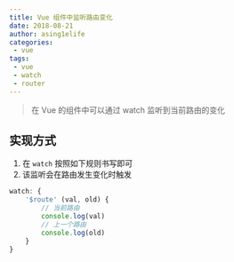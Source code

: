 ```yaml
---
title: Vue 组件中监听路由变化
date: 2018-08-21
author: asing1elife
categories:
 - vue
tags:
 - vue
 - watch
 - router
---
```

> 在 Vue 的组件中可以通过 watch 监听到当前路由的变化  

## 实现方式
1. 在 `watch` 按照如下规则书写即可
2. 该监听会在路由发生变化时触发

```js
watch: {
	'$route' (val, old) {
		// 当前路由
		console.log(val)
		// 上一个路由
		console.log(old)
	}
}
```